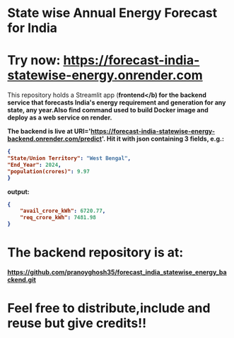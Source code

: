 # State wise Annual Energy Forecast for India

# Try now: https://forecast-india-statewise-energy.onrender.com

This repository holds a Streamlit app (<b>frontend</b) for the backend service that forecasts India's energy requirement and generation for any state, any year.Also find command used to build Docker image and deploy as a web service on render.

The backend is live at URI='https://forecast-india-statewise-energy-backend.onrender.com/predict'.
Hit it with json containing 3 fields, e.g.:

```json
{
"State/Union Territory": "West Bengal",
"End_Year": 2024,
"population(crores)": 9.97
}
```

output:
```json
{
    "avail_crore_kWh": 6720.77,
    "req_crore_kWh": 7481.98
}
```

# The backend repository is at: 
https://github.com/pranoyghosh35/forecast_india_statewise_energy_backend.git

# Feel free to distribute,include and reuse but give credits!!
